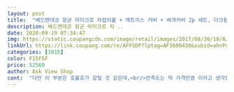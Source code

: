 ```yaml
---
layout: post 
title:  "베드앤데코 항균 마이크로 차렵이불 + 매트리스 커버 + 베개커버 2p 세트, 다크블루" 
description: 베드앤데코 항균 마이크로 차 ..
date: 2020-09-19 07:34:47 
img: https://static.coupangcdn.com/image/retail/images/2017/08/30/10/8/0e16a100-ce7c-4b5f-aaf0-6207e8a54a55.jpg 
linkUrl: https://link.coupang.com/re/AFFSDP?lptag=AF3600438&subid=ahnPublicAsk&pageKey=34190646&itemId=127527674&vendorItemId=3263301230&traceid=V0-113-719f26352059ac3d 
categories: [1015] 
color: F15F5F 
price: 52560 
author: Ask View Shop 
cont:  "다만 이 부분은 호불호가 갈릴 것 같은데,<br/>만족도는 딱 가격만큼 이라고 생각합니다.<br/><br/>매트리스 커버는 말그대로 침대 매트리스를 덮어씌우는 고무줄 달린 얇은 커버일 뿐입니다.<br/><br/>뭐 이상한거 있지만 신경쓰시면 지는겁니다.<br/> 아무튼, 침구류가 조금 낡은거같아서 치우고 좋아하는 네이비 색상으로 매트리스에 얹을 용으로 구매했습니다.<br/> 촉감은 꽤 부들부들하고 두께도 적당한 편입니다.<br/> 몇몇 후기를 보니 먼지나 잔여물이 조금 있다고 하더군요.<br/> 그래서 밖에서 복날에 개패듯 마구 후들겨패니 먼지가 팍팍 나오네요.<br/> 반드시 뜯고서 집밖에서 두들겨주시기 바랍니다.<br/> 그리고 베개커버가 조금 밋밋해요.<br/> 디자인에 뭔가 가미를 살짝 해줬으면 좋겠는데 이건 모더니즘이니 심플이니같은게 아니라 그냥 심심함.<br/> 매트리스 커버의 경우 고무줄이 잘 커버해주는데.<br/>.<br/> 매트리스 폭 길은 쪽이 헐렁헐렁합니다.<br/> 바닥으로 잘 말아넣어주시면 문제는 없습니다.<br/> 색감은 제가 원하던 그 색 정확합니다.<br/> 아주 만족스럽습니다.<br/><br/>속 표면은 면이라서 피부에 닿는 느낌이 좋고<br/>요즘 비가오면서 이상스레 추워서 새벽녘에는 이불을 끌어당겨 덥게 되는데<br/>우선 색이 세련되어서 인테리어 효과도 있습니다.<br/><br/>이불 솜이 폴리에스테르 솜이라 여름이불로 덥게 느낄 분도 있을 것 같습니다.<br/><br/>이불 완전 폭신해서 편해서 좋은것같아요! 색감도 괜찮네용!<br/>저는 이 이불의 두께가 맘에 듭니다.<br/><br/>저는 이부분을 혼동해서 살짝 후회했습니다.<br/><br/>집에 손님이 오시는데 기간이 좀 애매해서 급작스럽게 장만하게 된 이불 세트입니다.<br/><br/>침대 매트가 아니니 주의하세요.<br/><br/>" 
---
```

